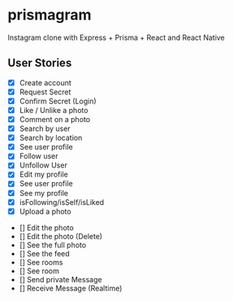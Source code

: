 # prismagram
Instagram clone with Express + Prisma + React and React Native

## User Stories

- [x] Create account
- [x] Request Secret
- [x] Confirm Secret (Login)
- [x] Like / Unlike a photo
- [x] Comment on a photo
- [x] Search by user
- [x] Search by location
- [x] See user profile
- [x] Follow user
- [x] Unfollow User
- [x] Edit my profile
- [x] See user profile
- [x] See my profile
- [x] isFollowing/isSelf/isLiked
- [x] Upload a photo
- [] Edit the photo
- [] Edit the photo (Delete)
- [] See the full photo
- [] See the feed
- [] See rooms
- [] See room
- [] Send private Message
- [] Receive Message (Realtime)